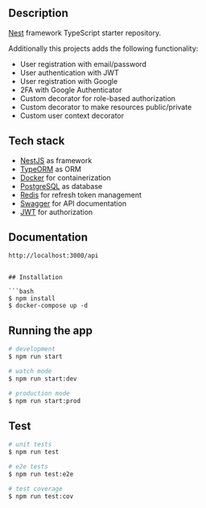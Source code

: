 ## Description

[Nest](https://github.com/nestjs/nest) framework TypeScript starter repository.

Additionally this projects adds the following functionality:

- User registration with email/password
- User authentication with JWT
- User registration with Google
- 2FA with Google Authenticator
- Custom decorator for role-based authorization
- Custom decorator to make resources public/private
- Custom user context decorator

## Tech stack

- [NestJS](https://nestjs.com/) as framework
- [TypeORM](https://typeorm.io/#/) as ORM
- [Docker](https://www.docker.com/) for containerization
- [PostgreSQL](https://www.postgresql.org/) as database
- [Redis](https://redis.io/) for refresh token management
- [Swagger](https://swagger.io/) for API documentation
- [JWT](https://jwt.io/) for authorization

## Documentation

```bash
http://localhost:3000/api
```

````

## Installation

```bash
$ npm install
$ docker-compose up -d
````

## Running the app

```bash
# development
$ npm run start

# watch mode
$ npm run start:dev

# production mode
$ npm run start:prod
```

## Test

```bash
# unit tests
$ npm run test

# e2e tests
$ npm run test:e2e

# test coverage
$ npm run test:cov
```
